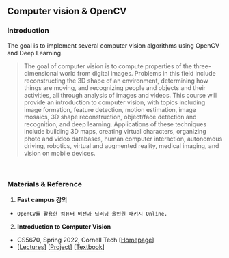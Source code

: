 ## Computer vision & OpenCV

### Introduction

The goal is to implement several computer vision algorithms using OpenCV and Deep Learning.

> The goal of computer vision is to compute properties of the three-dimensional world from digital images. Problems in this field include reconstructing the 3D shape of an environment, determining how things are moving, and recognizing people and objects and their activities, all through analysis of images and videos.
> This course will provide an introduction to computer vision, with topics including image formation, feature detection, motion estimation, image mosaics, 3D shape reconstruction, object/face detection and recognition, and deep learning.
> Applications of these techniques include building 3D maps, creating virtual characters, organizing photo and video databases, human computer interaction, autonomous driving, robotics, virtual and augmented reality, medical imaging, and vision on mobile devices.


<br/>

### Materials & Reference

1. **Fast campus 강의**

  - `OpenCV를 활용한 컴퓨터 비전과 딥러닝 올인원 패키지 Online.`

2. **Introduction to Computer Vision**

  - CS5670, Spring 2022, Cornell Tech [[Homepage](https://www.cs.cornell.edu/courses/cs5670/2022sp/)]
  - [[Lectures](https://www.cs.cornell.edu/courses/cs5670/2022sp/lectures/lectures.html)] [[Project](https://www.cs.cornell.edu/courses/cs5670/2022sp/projects/projects.html)] [[Textbook](http://szeliski.org/Book/)]



